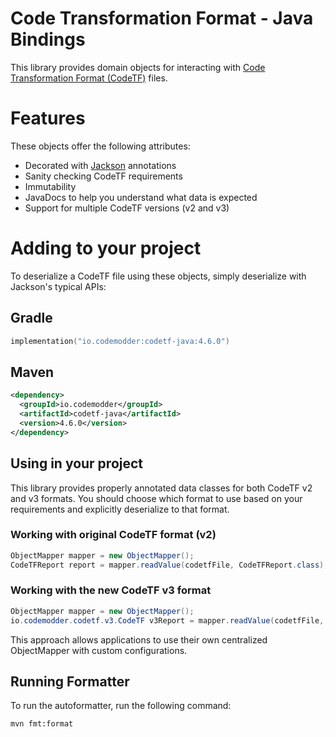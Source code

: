 # Code Transformation Format - Java Bindings

This library provides domain objects for interacting with [Code Transformation Format (CodeTF)](https://github.com/pixee/codemodder-specs/) files.

# Features

These objects offer the following attributes:

* Decorated with [Jackson](https://github.com/FasterXML/jackson) annotations 
* Sanity checking CodeTF requirements
* Immutability
* JavaDocs to help you understand what data is expected
* Support for multiple CodeTF versions (v2 and v3)

# Adding to your project

To deserialize a CodeTF file using these objects, simply deserialize with Jackson's typical APIs:

## Gradle
```kotlin
implementation("io.codemodder:codetf-java:4.6.0")
```

## Maven
```xml
<dependency>
  <groupId>io.codemodder</groupId>
  <artifactId>codetf-java</artifactId>
  <version>4.6.0</version>
</dependency>
```

## Using in your project

This library provides properly annotated data classes for both CodeTF v2 and v3 formats. 
You should choose which format to use based on your requirements and explicitly deserialize to that format.

### Working with original CodeTF format (v2)

```java
ObjectMapper mapper = new ObjectMapper();
CodeTFReport report = mapper.readValue(codetfFile, CodeTFReport.class);
```

### Working with the new CodeTF v3 format

```java
ObjectMapper mapper = new ObjectMapper();
io.codemodder.codetf.v3.CodeTF v3Report = mapper.readValue(codetfFile, io.codemodder.codetf.v3.CodeTF.class);
```

This approach allows applications to use their own centralized ObjectMapper with custom configurations.

## Running Formatter

To run the autoformatter, run the following command:

```shell
mvn fmt:format
```
